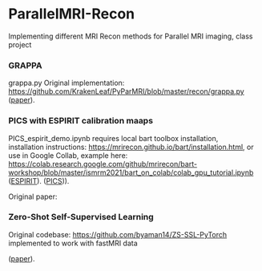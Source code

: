 # ParallelMRI-Recon
Implementing different MRI Recon methods for Parallel MRI imaging, class project    

### GRAPPA
grappa.py
Original implementation: https://github.com/KrakenLeaf/PyParMRI/blob/master/recon/grappa.py  
([paper]( (https://ieeexplore.ieee.org/abstract/document/4472246](https://pubmed.ncbi.nlm.nih.gov/12111967/)))).


### PICS with ESPIRIT calibration maaps
PICS_espirit_demo.ipynb requires local bart toolbox installation,  
installation instructions:  https://mrirecon.github.io/bart/installation.html, or use in Google Collab, example here:   https://colab.research.google.com/github/mrirecon/bart-workshop/blob/master/ismrm2021/bart_on_colab/colab_gpu_tutorial.ipynb  
([ESPIRIT](https://openreview.net/forum?id=085y6YPaYjP](https://pubmed.ncbi.nlm.nih.gov/23649942/))).
([PICS](https://ieeexplore.ieee.org/abstract/document/4472246))).

Original paper:

### Zero-Shot Self-Supervised Learning
Original codebase: https://github.com/byaman14/ZS-SSL-PyTorch
implemented to work with fastMRI data  

([paper](https://openreview.net/forum?id=085y6YPaYjP)).
